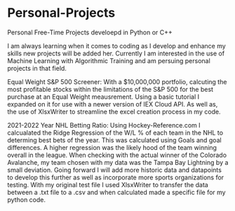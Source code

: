 # Personal-Projects
Personal Free-Time Projects develoepd in Python or C++

I am always learning when it comes to coding as I develop and enhance my skills new projects will be added her. Currently I am interested in the use of Machine Learning with Algorithmic Training and am persuing personal projects in that field. 



Equal Weight S&P 500 Screener:
With a $10,000,000 portfolio, calcuting the most profitable stocks within the limitations of the S&P 500 for the best purchase at an Equal Weight meausrement. Using a basic tutorial I expanded on it for use with a newer version of IEX Cloud API. As well as, the use of XlsxWriter to streamline the excel creation process in my code. 

2021-2022 Year NHL Betting Ratio:
Using Hockey-Reference.com I calcualated the Ridge Regression of the W/L % of each team in the NHL to determing best bets of the year. This was calculated using Goals and goal differences. A higher regression was the likely hood of the team winning overall in the league. When checking with the actual winner of the Colorado Avalanche, my team chosen with my data was the Tampa Bay Lightning by a small deviation. Going forward I will add more historic data and datapoints to develop this further as well as incorporate more sports organizations for testing. With my original test file I used XlsxWriter to transfer the data between a .txt file to a .csv and when calculated made a specific file for my python code. 
